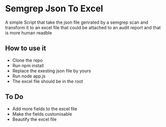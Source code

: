 # Semgrep Json To Excel
A simple Script that take the json file genrated by a semgrep scan and transform it to an excel file that could be attached to an audit report and that is more human readble
## How to use it 
- Clone the repo
- Run npm install
- Replace the exesting json file by yours
- Run node app.js
- The excel file should be in the root
## To Do
- Add more fields to the excel file
- Make the fields customisable
- Beautify the excel file
